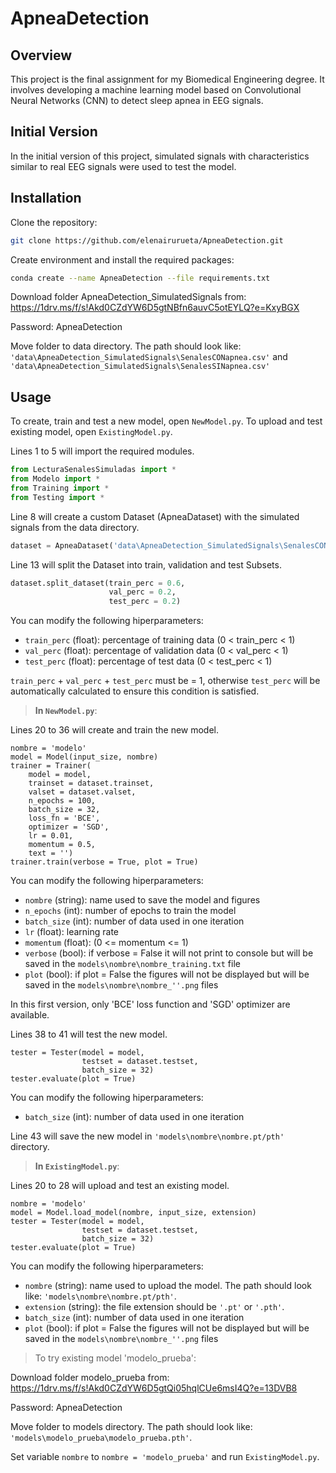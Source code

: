 # ApneaDetection
## Overview
This project is the final assignment for my Biomedical Engineering degree. It involves developing a machine learning model based on Convolutional Neural Networks (CNN) to detect sleep apnea in EEG signals.
## Initial Version
In the initial version of this project, simulated signals with characteristics similar to real EEG signals were used to test the model.
## Installation

Clone the repository:
```bash
git clone https://github.com/elenairurueta/ApneaDetection.git
```
Create environment and install the required packages:
```bash
conda create --name ApneaDetection --file requirements.txt
```

Download folder ApneaDetection_SimulatedSignals from: https://1drv.ms/f/s!Akd0CZdYW6D5gtNBfn6auvC5otEYLQ?e=KxyBGX

Password: ApneaDetection

Move folder to data directory.
The path should look like: ```'data\ApneaDetection_SimulatedSignals\SenalesCONapnea.csv'``` and ```'data\ApneaDetection_SimulatedSignals\SenalesSINapnea.csv'```

## Usage
To create, train and test a new model, open ```NewModel.py```. To upload and test existing model, open ```ExistingModel.py```.

Lines 1 to 5 will import the required modules. 
```python
from LecturaSenalesSimuladas import *
from Modelo import *
from Training import *
from Testing import *
```
Line 8 will create a custom Dataset (ApneaDataset) with the simulated signals from the data directory.
```python
dataset = ApneaDataset('data\ApneaDetection_SimulatedSignals\SenalesCONapnea.csv', 'data\ApneaDetection_SimulatedSignals\SenalesSINapnea.csv')
```

Line 13 will split the Dataset into train, validation and test Subsets. 
```python
dataset.split_dataset(train_perc = 0.6, 
                      val_perc = 0.2, 
                      test_perc = 0.2)
```
You can modify the following hiperparameters:
- ```train_perc``` (float): percentage of training data (0 < train_perc < 1)
- ```val_perc``` (float): percentage of validation data (0 < val_perc < 1)
- ```test_perc``` (float): percentage of test data (0 < test_perc < 1)

```train_perc``` + ```val_perc``` + ```test_perc``` must be = 1, otherwise ```test_perc``` will be automatically calculated to ensure this condition is satisfied.

> **In ```NewModel.py```**:

Lines 20 to 36 will create and train the new model.
  ```pyhton
  nombre = 'modelo'
  model = Model(input_size, nombre)
  trainer = Trainer(
      model = model, 
      trainset = dataset.trainset, 
      valset = dataset.valset, 
      n_epochs = 100, 
      batch_size = 32, 
      loss_fn = 'BCE',
      optimizer = 'SGD',
      lr = 0.01, 
      momentum = 0.5,
      text = '')
  trainer.train(verbose = True, plot = True)
  ```
  You can modify the following hiperparameters:
  - ```nombre``` (string): name used to save the model and figures
  - ```n_epochs``` (int): number of epochs to train the model
  - ```batch_size``` (int): number of data used in one iteration
  - ```lr``` (float): learning rate
  - ```momentum``` (float): (0 <= momentum <= 1)
  - ```verbose``` (bool): if verbose = False it will not print to console but will be saved in the ```models\nombre\nombre_training.txt``` file
  - ```plot``` (bool): if plot = False the figures will not be displayed but will be saved in the ```models\nombre\nombre_''.png``` files
  
  In this first version, only 'BCE' loss function and 'SGD' optimizer are available.
  
  Lines 38 to 41 will test the new model. 
  ```pyhton
  tester = Tester(model = model, 
                  testset = dataset.testset, 
                  batch_size = 32)
  tester.evaluate(plot = True)
  ```
  You can modify the following hiperparameters:
  - ```batch_size``` (int): number of data used in one iteration
  
  Line 43 will save the new model in ```'models\nombre\nombre.pt/pth'``` directory.

> **In ```ExistingModel.py```**:

Lines 20 to 28 will upload and test an existing model. 
  ```pyhton
  nombre = 'modelo'
  model = Model.load_model(nombre, input_size, extension)
  tester = Tester(model = model, 
                  testset = dataset.testset, 
                  batch_size = 32)
  tester.evaluate(plot = True)
  ```
  You can modify the following hiperparameters:
  - ```nombre``` (string): name used to upload the model. The path should look like: ```'models\nombre\nombre.pt/pth'```. 
  - ```extension``` (string): the file extension should be ```'.pt'``` or ```'.pth'```. 
  - ```batch_size``` (int): number of data used in one iteration
  - ```plot``` (bool): if plot = False the figures will not be displayed but will be saved in the ```models\nombre\nombre_''.png``` files

> To try existing model 'modelo_prueba':

Download folder modelo_prueba from: https://1drv.ms/f/s!Akd0CZdYW6D5gtQi05hqlCUe6msI4Q?e=13DVB8

Password: ApneaDetection

Move folder to models directory.
The path should look like: ```'models\modelo_prueba\modelo_prueba.pth'```.

Set variable ```nombre``` to ```nombre = 'modelo_prueba'``` and run ```ExistingModel.py```.
